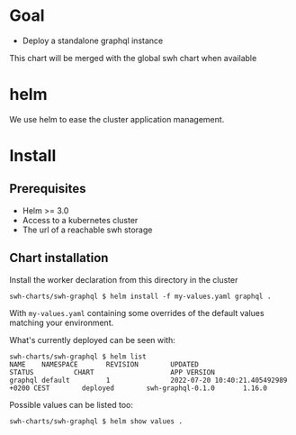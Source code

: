 # Goal

- Deploy a standalone graphql instance

This chart will be merged with the global swh chart when available

# helm

We use helm to ease the cluster application management.

# Install

## Prerequisites
- Helm >= 3.0
- Access to a kubernetes cluster
- The url of a reachable swh storage

## Chart installation

Install the worker declaration from this directory in the cluster
```
swh-charts/swh-graphql $ helm install -f my-values.yaml graphql .
```

With `my-values.yaml`  containing some overrides of the default
values matching your environment.

What's currently deployed can be seen with:

```
swh-charts/swh-graphql $ helm list
NAME    NAMESPACE       REVISION        UPDATED                                         STATUS          CHART                   APP VERSION
graphql default         1               2022-07-20 10:40:21.405492989 +0200 CEST        deployed        swh-graphql-0.1.0       1.16.0

```

Possible values can be listed too:
```
swh-charts/swh-graphql $ helm show values .
```

